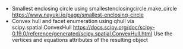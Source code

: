 * Smallest enclosing circle using smallestenclosingcircle.make_circle
  <https://www.nayuki.io/page/smallest-enclosing-circle>
* Convex hull and facet enumeration using qhull via scipy.spatial.ConvexHull
  <https://docs.scipy.org/doc/scipy-0.19.0/reference/generated/scipy.spatial.ConvexHull.html>
  Use the vertices and equations attributes of the resulting object
